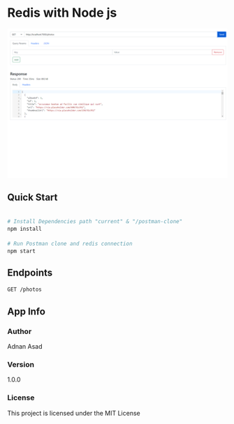 # Redis with Node js
![Screenshot](ScreenShot.PNG)

## Quick Start

``` bash

# Install Dependencies path "current" & "/postman-clone" 
npm install 

# Run Postman clone and redis connection
npm start
```

## Endpoints

``` bash
GET /photos
```

## App Info

### Author

Adnan Asad

### Version

1.0.0

### License

This project is licensed under the MIT License
